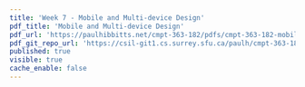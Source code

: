 ```yaml
---
title: 'Week 7 - Mobile and Multi-device Design'
pdf_title: 'Mobile and Multi-device Design'
pdf_url: 'https://paulhibbitts.net/cmpt-363-182/pdfs/cmpt-363-182-mobile-and-multidevice-design.pdf'
pdf_git_repo_url: 'https://csil-git1.cs.surrey.sfu.ca/paulh/cmpt-363-182-slides/blob/master/mobile-and-multidevice-design/slides.md'
published: true
visible: true
cache_enable: false
---
```

